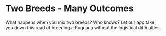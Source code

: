 # Two Breeds - Many Outcomes 
What happens when you mix two breeds? Who knows? Let our app take you down this road of breeding a Puguaua without the logistical difficulties.
